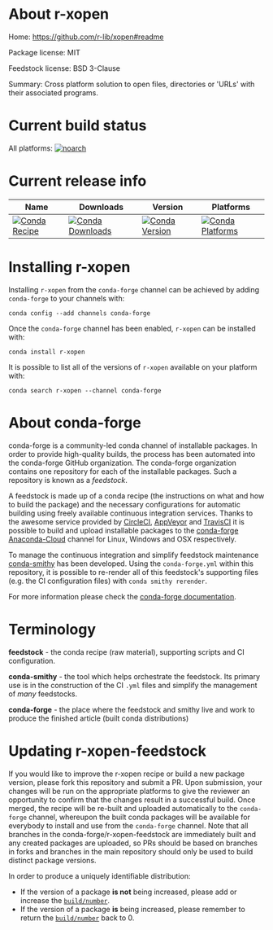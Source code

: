 About r-xopen
=============

Home: https://github.com/r-lib/xopen#readme

Package license: MIT

Feedstock license: BSD 3-Clause

Summary: Cross platform solution to open files, directories or 'URLs' with their associated programs.



Current build status
====================

All platforms:
[![noarch](https://img.shields.io/circleci/project/github/conda-forge/r-xopen-feedstock/master.svg?label=noarch)](https://circleci.com/gh/conda-forge/r-xopen-feedstock)

Current release info
====================

| Name | Downloads | Version | Platforms |
| --- | --- | --- | --- |
| [![Conda Recipe](https://img.shields.io/badge/recipe-r--xopen-green.svg)](https://anaconda.org/conda-forge/r-xopen) | [![Conda Downloads](https://img.shields.io/conda/dn/conda-forge/r-xopen.svg)](https://anaconda.org/conda-forge/r-xopen) | [![Conda Version](https://img.shields.io/conda/vn/conda-forge/r-xopen.svg)](https://anaconda.org/conda-forge/r-xopen) | [![Conda Platforms](https://img.shields.io/conda/pn/conda-forge/r-xopen.svg)](https://anaconda.org/conda-forge/r-xopen) |

Installing r-xopen
==================

Installing `r-xopen` from the `conda-forge` channel can be achieved by adding `conda-forge` to your channels with:

```
conda config --add channels conda-forge
```

Once the `conda-forge` channel has been enabled, `r-xopen` can be installed with:

```
conda install r-xopen
```

It is possible to list all of the versions of `r-xopen` available on your platform with:

```
conda search r-xopen --channel conda-forge
```


About conda-forge
=================

conda-forge is a community-led conda channel of installable packages.
In order to provide high-quality builds, the process has been automated into the
conda-forge GitHub organization. The conda-forge organization contains one repository
for each of the installable packages. Such a repository is known as a *feedstock*.

A feedstock is made up of a conda recipe (the instructions on what and how to build
the package) and the necessary configurations for automatic building using freely
available continuous integration services. Thanks to the awesome service provided by
[CircleCI](https://circleci.com/), [AppVeyor](https://www.appveyor.com/)
and [TravisCI](https://travis-ci.org/) it is possible to build and upload installable
packages to the [conda-forge](https://anaconda.org/conda-forge)
[Anaconda-Cloud](https://anaconda.org/) channel for Linux, Windows and OSX respectively.

To manage the continuous integration and simplify feedstock maintenance
[conda-smithy](https://github.com/conda-forge/conda-smithy) has been developed.
Using the ``conda-forge.yml`` within this repository, it is possible to re-render all of
this feedstock's supporting files (e.g. the CI configuration files) with ``conda smithy rerender``.

For more information please check the [conda-forge documentation](https://conda-forge.org/docs/).

Terminology
===========

**feedstock** - the conda recipe (raw material), supporting scripts and CI configuration.

**conda-smithy** - the tool which helps orchestrate the feedstock.
                   Its primary use is in the construction of the CI ``.yml`` files
                   and simplify the management of *many* feedstocks.

**conda-forge** - the place where the feedstock and smithy live and work to
                  produce the finished article (built conda distributions)


Updating r-xopen-feedstock
==========================

If you would like to improve the r-xopen recipe or build a new
package version, please fork this repository and submit a PR. Upon submission,
your changes will be run on the appropriate platforms to give the reviewer an
opportunity to confirm that the changes result in a successful build. Once
merged, the recipe will be re-built and uploaded automatically to the
`conda-forge` channel, whereupon the built conda packages will be available for
everybody to install and use from the `conda-forge` channel.
Note that all branches in the conda-forge/r-xopen-feedstock are
immediately built and any created packages are uploaded, so PRs should be based
on branches in forks and branches in the main repository should only be used to
build distinct package versions.

In order to produce a uniquely identifiable distribution:
 * If the version of a package **is not** being increased, please add or increase
   the [``build/number``](https://conda.io/docs/user-guide/tasks/build-packages/define-metadata.html#build-number-and-string).
 * If the version of a package **is** being increased, please remember to return
   the [``build/number``](https://conda.io/docs/user-guide/tasks/build-packages/define-metadata.html#build-number-and-string)
   back to 0.
